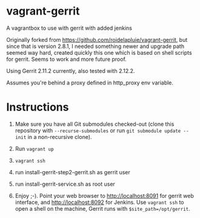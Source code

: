 vagrant-gerrit
==============

A vagrantbox to use with gerrit with added jenkins

Originally forked from https://github.com/roidelapluie/vagrant-gerrit,
but since that is version 2.8.1, I needed something newer and upgrade path
seemed way hard, created quickly this one which is based on shell scripts
for gerrit. Seems to work and more future proof.

Using Gerrit 2.11.2 currently, also tested with 2.12.2.

Assumes you're behind a proxy defined in http_proxy env variable.

Instructions
============

1) Make sure you have all Git submodules checked-out (clone this
   repository with `--recurse-submodules` or run `git submodule update
   --init` in a non-recursive clone).

2) Run `vagrant up`

3) `vagrant ssh`

4) run install-gerrit-step2-gerrit.sh as gerrit user

5) run install-gerrit-service.sh as root user

6) Enjoy ;-). Point your web browser to [http://localhost:8091](http://localhost:8091/)
   for gerrit web interface, and [http://localhost:8092](http://localhost:8092) for Jenkins.
   Use `vagrant ssh` to open a shell on the machine,
   Gerrit runs with `$site_path=/opt/gerrit`.
